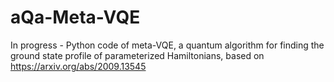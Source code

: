 # aQa-Meta-VQE
In progress - Python code of meta-VQE, a quantum algorithm for finding the ground state profile of parameterized Hamiltonians, based on https://arxiv.org/abs/2009.13545
